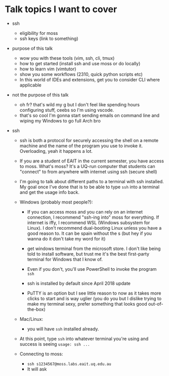 # Talk topics I want to cover

- ssh
  - eligibility for moss
  - ssh keys (link to something)
- purpose of this talk
  - wow you with these tools (vim, ssh, cli, tmux)
  - how to get started (install ssh and use moss or do locally)
  - how to learn vim (vimtutor)
  - show you some workflows (2310, quick python scripts etc)
  - In this world of IDEs and extensions, get you to consider CLI where applicable
- not the purpose of this talk

  - oh fr? that's wild my g but I don't feel like spending hours configuring stuff, ceebs so I'm using vscode.
  - that's so cool I'm gonna start sending emails on command line and wiping my Windows to go full Arch bro

- ssh

  - ssh is both a protocol for securely accessing the shell on a remote machine and the name of the program you use to invoke it. Overloading, yeah it happens a lot.

  - If you are a student of EAIT in the current semester, you have access to moss.
    What's moss? It's a UQ-run computer that students can "connect" to from anywhere with internet using ssh (secure shell)

  - I'm going to talk about different paths to a terminal with ssh installed. My goal once I've done that is to be able to type `ssh` into a terminal and get the usage info back.

  - Windows (probably most people?):

    - If you can access moss and you can rely on an internet connection, I recommend "ssh-ing into" moss for everything. If internet is iffy, I recommend WSL (Windows subsystem for Linux). I don't recommend dual-booting Linux unless you have a good reason to. It can be spain without the s (but hey if you wanna do it don't take my word for it)

    - get windows terminal from the microsoft store. I don't like being told to install software, but trust me it's the best first-party terminal for Windows that I know of.

    - Even if you don't, you'll use PowerShell to invoke the program `ssh`

    - ssh is installed by default since April 2018 update

    - PuTTY is an option but I see little reason to now as it takes more clicks to start and is way uglier (you do you but I dislike trying to make my terminal sexy, prefer something that looks good out-of-the-box)

  - Mac/Linux:

    - you will have `ssh` installed already.

  - At this point, type `ssh` into whatever terminal you're using and success is seeing `usage: ssh ...`

  - Connecting to moss:
    - `ssh s1234567@moss.labs.eait.uq.edu.au`
    - It will ask
